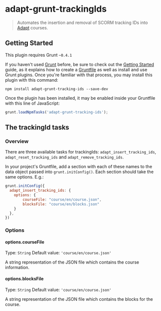 # adapt-grunt-trackingIds

> Automates the insertion and removal of SCORM tracking IDs into <a href="https://community.adaptlearning.org/" tartget = "_blank">Adapt</a> courses.

## Getting Started
This plugin requires Grunt `~0.4.1`

If you haven't used [Grunt](http://gruntjs.com/) before, be sure to check out the [Getting Started](http://gruntjs.com/getting-started) guide, as it explains how to create a [Gruntfile](http://gruntjs.com/sample-gruntfile) as well as install and use Grunt plugins. Once you're familiar with that process, you may install this plugin with this command:

```shell
npm install adapt-grunt-tracking-ids --save-dev
```

Once the plugin has been installed, it may be enabled inside your Gruntfile with this line of JavaScript:

```js
grunt.loadNpmTasks('adapt-grunt-tracking-ids');
```

## The trackingId tasks

### Overview
There are three available tasks for trackingIds: `adapt_insert_tracking_ids`, `adapt_reset_tracking_ids` and `adapt_remove_tracking_ids`.

In your project's Gruntfile, add a section with each of these names to the data object passed into `grunt.initConfig()`. Each section should take the same options. E.g.:

```js
grunt.initConfig({
  adapt_insert_tracking_ids: {
    options: {
        courseFile: "course/en/course.json",
        blocksFile: "course/en/blocks.json"
    }
  },
})
```

### Options

#### options.courseFile
Type: `String`
Default value: `'course/en/course.json'`

A string representation of the JSON file which contains the course information.

#### options.blocksFile
Type: `String`
Default value: `'course/en/course.json'`

A string representation of the JSON file which contains the blocks for the course.
